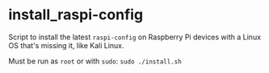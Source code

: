 # install_raspi-config

Script to install the latest `raspi-config` on Raspberry Pi devices with a Linux OS that's missing it, like Kali Linux.

Must be run as `root` or with `sudo`: `sudo ./install.sh`
